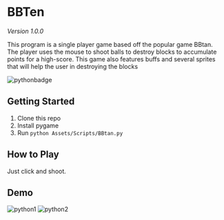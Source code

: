 # BBTen

*Version 1.0.0*

This program is a single player game based off the popular game BBtan. The player uses the mouse to shoot balls to destroy blocks to accumulate points for a high-score. This game also features buffs and several sprites that will help the user in destroying the blocks

![pythonbadge](https://user-images.githubusercontent.com/39246339/44771365-c8316a00-ab38-11e8-94e2-a6ad8314debd.PNG)

## Getting Started

1. Clone this repo
2. Install pygame
3. Run `python Assets/Scripts/BBtan.py`


## How to Play

Just click and shoot.


## Demo

![python1](https://user-images.githubusercontent.com/39246339/44771222-6b35b400-ab38-11e8-8bc1-310c40a4a655.PNG)
![python2](https://user-images.githubusercontent.com/39246339/44771230-6e30a480-ab38-11e8-87c5-0f169e6b9de5.PNG)

